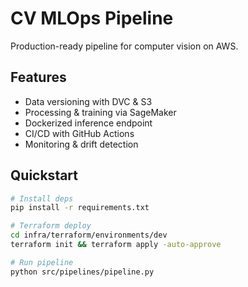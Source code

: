 # CV MLOps Pipeline

Production-ready pipeline for computer vision on AWS.

## Features
- Data versioning with DVC & S3
- Processing & training via SageMaker
- Dockerized inference endpoint
- CI/CD with GitHub Actions
- Monitoring & drift detection

## Quickstart
```bash
# Install deps
pip install -r requirements.txt

# Terraform deploy
cd infra/terraform/environments/dev
terraform init && terraform apply -auto-approve

# Run pipeline
python src/pipelines/pipeline.py